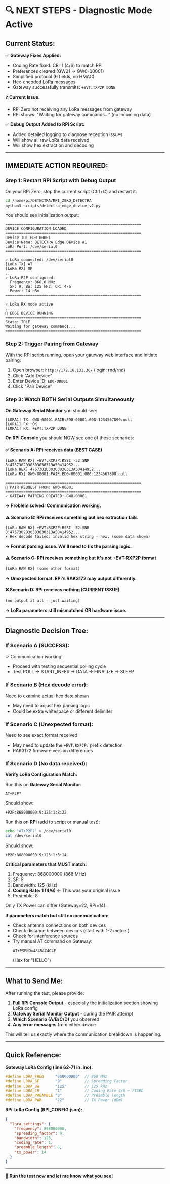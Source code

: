 # 🔍 NEXT STEPS - Diagnostic Mode Active

## Current Status:

✅ **Gateway Fixes Applied:**
- Coding Rate fixed: CR=1 (4/6) to match RPi
- Preferences cleared (GW01 → GW0-00001)
- Simplified protocol (6 fields, no HMAC)
- Hex-encoded LoRa messages
- Gateway successfully transmits: `+EVT:TXP2P DONE`

❓ **Current Issue:**
- RPi Zero not receiving any LoRa messages from gateway
- RPi shows: "Waiting for gateway commands..." (no incoming data)

✅ **Debug Output Added to RPi Script:**
- Added detailed logging to diagnose reception issues
- Will show all raw LoRa data received
- Will show hex extraction and decoding

---

## IMMEDIATE ACTION REQUIRED:

### Step 1: Restart RPi Script with Debug Output

On your RPi Zero, stop the current script (Ctrl+C) and restart it:

```bash
cd /home/pi/DETECTRA/RPI_ZERO_DETECTRA
python3 scripts/detectra_edge_device_v2.py
```

You should see initialization output:
```
============================================================
DEVICE CONFIGURATION LOADED
============================================================
Device ID: ED0-00001
Device Name: DETECTRA Edge Device #1
LoRa Port: /dev/serial0
============================================================

✓ LoRa connected: /dev/serial0
[LoRa TX] AT
[LoRa RX] OK
...
✓ LoRa P2P configured:
  Frequency: 868.0 MHz
  SF: 9, BW: 125 kHz, CR: 4/6
  Power: 14 dBm
============================================================

✓ LoRa RX mode active
...
🚀 EDGE DEVICE RUNNING
============================================================
State: IDLE
Waiting for gateway commands...
============================================================
```

### Step 2: Trigger Pairing from Gateway

With the RPi script running, open your gateway web interface and initiate pairing:

1. Open browser: `http://172.16.131.36/` (login: rnd/rnd)
2. Click "Add Device"
3. Enter Device ID: `ED0-00001`
4. Click "Pair Device"

### Step 3: Watch BOTH Serial Outputs Simultaneously

**On Gateway Serial Monitor** you should see:
```
[LORA1] TX: GW0-00001:PAIR:ED0-00001:000:1234567890:null
[LORA1] RX: OK
[LORA1] RX: +EVT:TXP2P DONE
```

**On RPi Console** you should NOW see one of these scenarios:

#### ✅ Scenario A: RPi receives data (BEST CASE)
```
[LoRa RAW RX] +EVT:RXP2P:RSSI -52:SNR 8:4757302D30303030313A50414952...
[LoRa HEX] 4757302D30303030313A50414952...
[LoRa RX] GW0-00001:PAIR:ED0-00001:000:1234567890:null

============================================================
📡 PAIR REQUEST FROM: GW0-00001
============================================================
✓ GATEWAY PAIRING CREATED: GW0-00001
```
**→ Problem solved! Communication working.**

#### ⚠️ Scenario B: RPi receives something but hex extraction fails
```
[LoRa RAW RX] +EVT:RXP2P:RSSI -52:SNR 8:4757302D30303030313A50414952...
✗ Hex decode failed: invalid hex string - hex: (some data shown)
```
**→ Format parsing issue. We'll need to fix the parsing logic.**

#### ⚠️ Scenario C: RPi receives something but it's not +EVT:RXP2P format
```
[LoRa RAW RX] (some other format)
```
**→ Unexpected format. RPi's RAK3172 may output differently.**

#### ❌ Scenario D: RPi receives nothing (CURRENT ISSUE)
```
(no output at all - just waiting)
```
**→ LoRa parameters still mismatched OR hardware issue.**

---

## Diagnostic Decision Tree:

### If Scenario A (SUCCESS):
✓ Communication working!
- Proceed with testing sequential polling cycle
- Test POLL → START_INFER → DATA → FINALIZE → SLEEP

### If Scenario B (Hex decode error):
Need to examine actual hex data shown
- May need to adjust hex parsing logic
- Could be extra whitespace or different delimiter

### If Scenario C (Unexpected format):
Need to see exact format received
- May need to update the `+EVT:RXP2P:` prefix detection
- RAK3172 firmware version differences

### If Scenario D (No data received):
**Verify LoRa Configuration Match:**

Run this on **Gateway Serial Monitor**:
```
AT+P2P?
```
Should show:
```
+P2P:868000000:9:125:1:8:22
```

Run this on **RPi** (add to script or manual test):
```bash
echo "AT+P2P?" > /dev/serial0
cat /dev/serial0
```
Should show:
```
+P2P:868000000:9:125:1:8:14
```

**Critical parameters that MUST match:**
1. Frequency: 868000000 (868 MHz)
2. SF: 9
3. Bandwidth: 125 (kHz)
4. **Coding Rate: 1 (4/6)** ← This was your original issue
5. Preamble: 8

Only TX Power can differ (Gateway=22, RPi=14).

**If parameters match but still no communication:**
- Check antenna connections on both devices
- Check distance between devices (start with 1-2 meters)
- Check for interference sources
- Try manual AT command on Gateway:
  ```
  AT+PSEND=48454C4C4F
  ```
  (Hex for "HELLO")

---

## What to Send Me:

After running the test, please provide:

1. **Full RPi Console Output** - especially the initialization section showing LoRa config
2. **Gateway Serial Monitor Output** - during the PAIR attempt
3. **Which Scenario (A/B/C/D)** you observed
4. **Any error messages** from either device

This will tell us exactly where the communication breakdown is happening.

---

## Quick Reference:

**Gateway LoRa Config (line 62-71 in .ino):**
```cpp
#define LORA_FREQ     "868000000"  // 868 MHz
#define LORA_SF       "9"          // Spreading Factor
#define LORA_BW       "125"        // 125 kHz
#define LORA_CR       "1"          // Coding Rate 4/6 ← FIXED
#define LORA_PREAMBLE "8"          // Preamble length
#define LORA_PWR      "22"         // TX Power (dBm)
```

**RPi LoRa Config (RPI_CONFIG.json):**
```json
{
  "lora_settings": {
    "frequency": 868000000,
    "spreading_factor": 9,
    "bandwidth": 125,
    "coding_rate": 1,
    "preamble_length": 8,
    "tx_power": 14
  }
}
```

---

🚀 **Run the test now and let me know what you see!**
